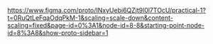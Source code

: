 https://www.figma.com/proto/INxyUebi6QZjt9l0l7TOcU/practical-1?t=0RuQtLeFqaOdqPkM-1&scaling=scale-down&content-scaling=fixed&page-id=0%3A1&node-id=8-8&starting-point-node-id=8%3A8&show-proto-sidebar=1


